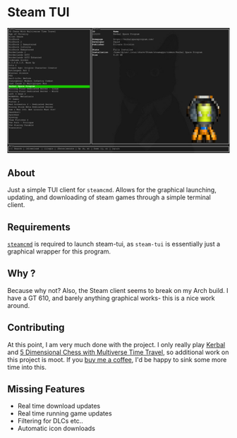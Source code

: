 # Steam TUI

<p align="center">
  <img width="600" alt="Example of rules_euler in action" src="screenshot.png">
</p>

## About
Just a simple TUI client for `steamcmd`. Allows for the graphical launching,
updating, and downloading of steam games through a simple terminal client.

## Requirements

[`steamcmd`](https://wiki.archlinux.org/title/steam#SteamCMD) is required to
launch steam-tui, as `steam-tui` is essentially just a graphical wrapper for
this program.

## Why ?
Because why not? Also, the Steam client seems to break on my Arch build. I have
a GT 610, and barely anything graphical works- this is a nice work around.

## Contributing

At this point, I am very much done with the project. I only really play
[Kerbal](https://www.kerbalspaceprogram.com/) and [5 Dimensional Chess with
Multiverse Time Travel](https://www.5dchesswithmultiversetimetravel.com/), so
additional work on this project is moot. If you [buy me a
coffee](https://github.com/sponsors/dmadisetti), I'd be happy to sink some more
time into this.

## Missing Features

- Real time download updates
- Real time running game updates
- Filtering for DLCs etc..
- Automatic icon downloads
